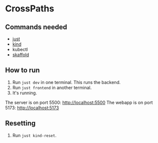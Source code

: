 # CrossPaths


## Commands needed
- [just](https://github.com/casey/just)
- [kind](https://kind.sigs.k8s.io/)
- kubectl
- [skaffold](https://skaffold.dev/)

## How to run

1. Run `just dev` in one terminal. This runs the backend.
2. Run `just frontend` in another terminal.
2. It's running.

The server is on port 5500: [http://localhost:5500](http://localhost:5500)
The webapp is on port 5173: [http://localhost:5173](http://localhost:5173)

## Resetting

1. Run `just kind-reset`.
